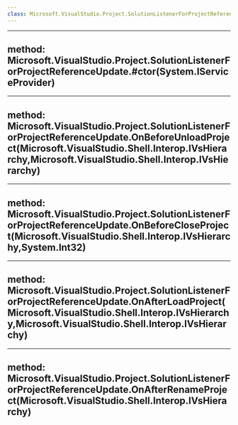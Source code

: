```yaml
---
class: Microsoft.VisualStudio.Project.SolutionListenerForProjectReferenceUpdate
---
```


---
method: Microsoft.VisualStudio.Project.SolutionListenerForProjectReferenceUpdate.#ctor(System.IServiceProvider)
---

---
method: Microsoft.VisualStudio.Project.SolutionListenerForProjectReferenceUpdate.OnBeforeUnloadProject(Microsoft.VisualStudio.Shell.Interop.IVsHierarchy,Microsoft.VisualStudio.Shell.Interop.IVsHierarchy)
---

---
method: Microsoft.VisualStudio.Project.SolutionListenerForProjectReferenceUpdate.OnBeforeCloseProject(Microsoft.VisualStudio.Shell.Interop.IVsHierarchy,System.Int32)
---

---
method: Microsoft.VisualStudio.Project.SolutionListenerForProjectReferenceUpdate.OnAfterLoadProject(Microsoft.VisualStudio.Shell.Interop.IVsHierarchy,Microsoft.VisualStudio.Shell.Interop.IVsHierarchy)
---

---
method: Microsoft.VisualStudio.Project.SolutionListenerForProjectReferenceUpdate.OnAfterRenameProject(Microsoft.VisualStudio.Shell.Interop.IVsHierarchy)
---

